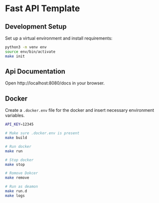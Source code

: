 # Fast API Template
## Development Setup

Set up a virtual environment and install requirements:

```bash
python3 -m venv env
source env/bin/activate
make init
```

## Api Documentation

Open http://localhost:8080/docs in your browser.

## Docker

Create a `.docker.env` file for the docker and insert necessary environment variables.
```bash
API_KEY=12345
```

```bash
# Make sure .docker.env is present
make build

# Run docker
make run

# Stop docker
make stop

# Romove Dokcer
make remove

# Run as deamon
make run.d
make logs
```
